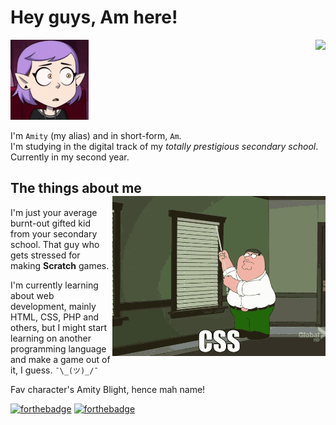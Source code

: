 # Hey guys, Am here!

<img src="./assets/amityblush.gif" style="height:128px;"><img src="https://github-readme-stats.vercel.app/api/top-langs/?username=theamityd&layout=compact&langs_count=10&show_icons=true&bg_color=60,BCD0E0,CFBAE1&title_color=9b1a80&text_color=000000&&border_color=ffffff&border-radius_8px" align="right">

I'm ``Amity`` (my alias) and in short-form, ``Am``.<br>
I'm studying in the digital track of my *totally prestigious secondary school*. Currently in my second year.

## The things about me <img src="assets/family-guy-css.gif" align="right" height="256px">

I'm just your average burnt-out gifted kid from your secondary school.
That guy who gets stressed for making **Scratch** games.

I'm currently learning about web development, mainly HTML, CSS, PHP and others,
but I might start learning on another programming language and make a game out of it, I guess. ``¯\_(ツ)_/¯``

Fav character's Amity Blight, hence mah name!

[![forthebadge](https://forthebadge.com/images/badges/kinda-sfw.svg)](https://forthebadge.com)
[![forthebadge](https://forthebadge.com/images/badges/just-plain-nasty.svg)](https://forthebadge.com)
